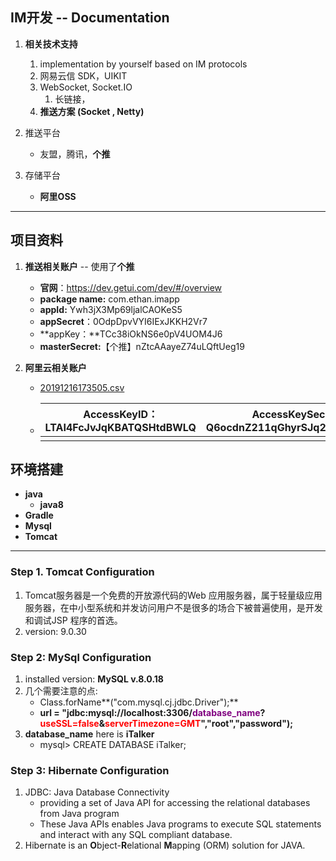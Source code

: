 ## IM开发 -- Documentation

1. **相关技术支持**
   1. implementation by yourself based on IM protocols
   2. 网易云信 SDK，UIKIT
   3. WebSocket, Socket.IO
      1. 长链接，
   4. **推送方案 (Socket , Netty)** 

2. 推送平台

   + 友盟，腾讯，**个推**

3. 存储平台

   + **阿里OSS**

   

---

## 项目资料

1. **推送相关账户** -- 使用了**个推**

   + **官网**：https://dev.getui.com/dev/#/overview
   + **package name:** com.ethan.imapp
   + **appId:** Ywh3jX3Mp69ljalCAOKeS5
   + **appSecret**：0OdpDpvVYI6IExJKKH2Vr7

   - **appKey：**TCc38iOkNS6e0pV4UOM4J6
   - **masterSecret:**【个推】nZtcAAayeZ74uLQftUeg19

2. **阿里云相关账户**

   +  [20191216173505.csv](/Users/Ethan/Desktop/APK/20191216173505.csv) 

   + | AccessKeyID：LTAI4FcJvJqKBATQSHtdBWLQ | AccessKeySecret：Q6ocdnZ211qGhyrSJq2c5jMEMugoor |
     | ------------------------------------- | ----------------------------------------------- |
     |                                       |                                                 |



## 环境搭建

-  **java**
   -  **java8**
-  **Gradle** 
-  **Mysql**
-  **Tomcat**

---

### Step 1. Tomcat Configuration

1. Tomcat服务器是一个免费的开放源代码的Web 应用服务器，属于轻量级应用服务器，在中小型系统和并发访问用户不是很多的场合下被普遍使用，是开发和调试JSP 程序的首选。
2. version: 9.0.30

### Step 2: MySql Configuration

1. installed version: **MySQL v.8.0.18**
2. 几个需要注意的点:
   + Class.forName**("com.mysql.cj.jdbc.Driver");**
   +  **url = "jdbc:mysql://localhost:3306/<font color=purple>database_name</font>?<font color=red>useSSL=false</font>&<font color=red>serverTimezone=GMT</font>","root","password");**
3. **database_name** here is **iTalker** 
   + mysql> CREATE DATABASE iTalker;

### Step 3: Hibernate Configuration

1. JDBC: Java Database Connectivity
   + providing a set of Java API for accessing the relational databases from Java program
   + These Java APIs enables Java programs to execute SQL statements and interact with any SQL compliant database.
2. Hibernate is an **O**bject-**R**elational **M**apping (ORM) solution for JAVA.

